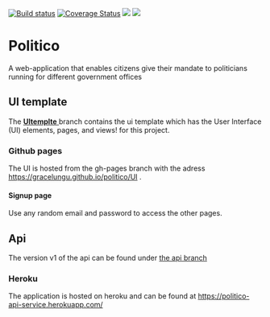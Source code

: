<p> <a href='https://travis-ci.com/gracelungu/politico'><img src='https://travis-ci.com/gracelungu/politico.svg?branch=develop' alt='Build status' /></a>   <a href='https://coveralls.io/github/gracelungu/politico?branch=develop'><img src='https://coveralls.io/repos/github/gracelungu/politico/badge.svg?branch=develop&kill_cache=1' alt='Coverage Status' /></a>   <a href="https://codeclimate.com/github/gracelungu/politico/maintainability"><img src="https://api.codeclimate.com/v1/badges/34cfd0c34cd614c8481e/maintainability" /></a>   <a href="https://codeclimate.com/github/gracelungu/politico/test_coverage"><img src="https://api.codeclimate.com/v1/badges/34cfd0c34cd614c8481e/test_coverage" /></a></p>

# Politico
A web-application that enables citizens give their mandate to politicians running for different government offices

## UI template
The <a href="https://github.com/gracelungu/politico/tree/feature"><b>UItemplte</b> </a> branch contains the ui template which has the User Interface (UI) elements, pages, and views! for this project.

### Github pages
The UI is hosted from the gh-pages branch with the adress <a href="https://gracelungu.github.io/politico/UI">https://gracelungu.github.io/politico/UI</a> .

#### Signup page
Use any random email and password to access the other pages.

## Api
The version v1 of the api can be found under <a href="https://github.com/gracelungu/politico/tree/Api">the api branch</a>

### Heroku
The application is hosted on heroku and can be found at <a href="https://politico-api-service.herokuapp.com/">https://politico-api-service.herokuapp.com/</a>



